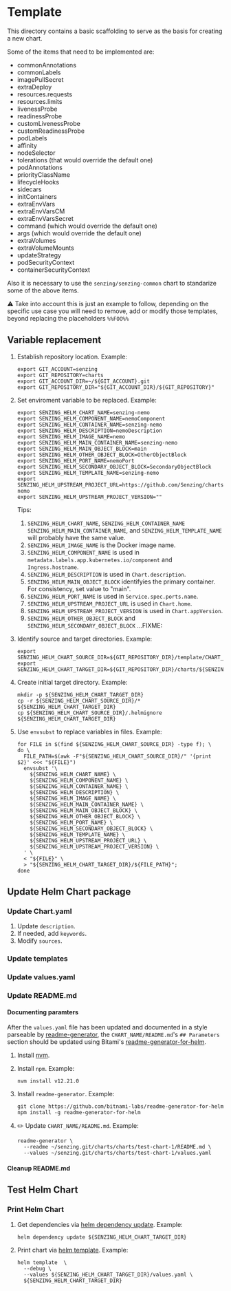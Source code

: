# Template

This directory contains a basic scaffolding to serve as the basis for creating a new chart.

Some of the items that need to be implemented are:

- commonAnnotations
- commonLabels
- imagePullSecret
- extraDeploy
- resources.requests
- resources.limits
- livenessProbe
- readinessProbe
- customLivenessProbe
- customReadinessProbe
- podLabels
- affinity
- nodeSelector
- tolerations (that would override the default one)
- podAnnotations
- priorityClassName
- lifecycleHooks
- sidecars
- initContainers
- extraEnvVars
- extraEnvVarsCM
- extraEnvVarsSecret
- command (which would override the default one)
- args (which would override the default one)
- extraVolumes
- extraVolumeMounts
- updateStrategy
- podSecurityContext
- containerSecurityContext

Also it is necessary to use the `senzing/senzing-common` chart to standarize some of the above items.

:warning: Take into account this is just an example to follow, depending on the specific use case you will need to remove, add or modify those templates, beyond replacing the placeholders `%%FOO%%`

## Variable replacement

1. Establish repository location.
   Example:

    ```console
    export GIT_ACCOUNT=senzing
    export GIT_REPOSITORY=charts
    export GIT_ACCOUNT_DIR=~/${GIT_ACCOUNT}.git
    export GIT_REPOSITORY_DIR="${GIT_ACCOUNT_DIR}/${GIT_REPOSITORY}"
    ```

1. Set enviroment variable to be replaced.
   Example:

    ```console
    export SENZING_HELM_CHART_NAME=senzing-nemo
    export SENZING_HELM_COMPONENT_NAME=nemoComponent
    export SENZING_HELM_CONTAINER_NAME=senzing-nemo
    export SENZING_HELM_DESCRIPTION=nemoDescription
    export SENZING_HELM_IMAGE_NAME=nemo
    export SENZING_HELM_MAIN_CONTAINER_NAME=senzing-nemo
    export SENZING_HELM_MAIN_OBJECT_BLOCK=main
    export SENZING_HELM_OTHER_OBJECT_BLOCK=OtherObjectBlock
    export SENZING_HELM_PORT_NAME=nemoPort
    export SENZING_HELM_SECONDARY_OBJECT_BLOCK=SecondaryObjectBlock
    export SENZING_HELM_TEMPLATE_NAME=senzing-nemo
    export SENZING_HELM_UPSTREAM_PROJECT_URL=https://github.com/Senzing/charts/tree/master/charts/senzing-nemo
    export SENZING_HELM_UPSTREAM_PROJECT_VERSION=""
    ```

   Tips:

    1. `SENZING_HELM_CHART_NAME`,
       `SENZING_HELM_CONTAINER_NAME`
       `SENZING_HELM_MAIN_CONTAINER_NAME`, and
       `SENZING_HELM_TEMPLATE_NAME`
       will probably have the same value.
    1. `SENZING_HELM_IMAGE_NAME`
       is the Docker image name.
    1. `SENZING_HELM_COMPONENT_NAME`
       is used in `metadata.labels.app.kubernetes.io/component`
       and `Ingress.hostname`.
    1. `SENZING_HELM_DESCRIPTION`
       is used in `Chart.description`.
    1. `SENZING_HELM_MAIN_OBJECT_BLOCK`
       identifyies the primary container.
       For consistency, set value to "main".
    1. `SENZING_HELM_PORT_NAME`
       is used in `Service.spec.ports.name`.
    1. `SENZING_HELM_UPSTREAM_PROJECT_URL`
       is used in `Chart.home`.
    1. `SENZING_HELM_UPSTREAM_PROJECT_VERSION`
       is used in `Chart.appVersion`.
    1. `SENZING_HELM_OTHER_OBJECT_BLOCK` and
       `SENZING_HELM_SECONDARY_OBJECT_BLOCK`
       ...FIXME:

1. Identify source and target directories.
   Example:

    ```console
    export SENZING_HELM_CHART_SOURCE_DIR=${GIT_REPOSITORY_DIR}/template/CHART_NAME
    export SENZING_HELM_CHART_TARGET_DIR=${GIT_REPOSITORY_DIR}/charts/${SENZING_HELM_CHART_NAME}
    ```

1. Create initial target directory.
   Example:

    ```console
    mkdir -p ${SENZING_HELM_CHART_TARGET_DIR}
    cp -r ${SENZING_HELM_CHART_SOURCE_DIR}/* ${SENZING_HELM_CHART_TARGET_DIR}
    cp ${SENZING_HELM_CHART_SOURCE_DIR}/.helmignore ${SENZING_HELM_CHART_TARGET_DIR}
    ```

1. Use `envsubst` to replace variables in files.
   Example:

    ```console
    for FILE in $(find ${SENZING_HELM_CHART_SOURCE_DIR} -type f); \
    do \
      FILE_PATH=$(awk -F"${SENZING_HELM_CHART_SOURCE_DIR}/" '{print $2}' <<< "${FILE}")
      envsubst '\
        ${SENZING_HELM_CHART_NAME} \
        ${SENZING_HELM_COMPONENT_NAME} \
        ${SENZING_HELM_CONTAINER_NAME} \
        ${SENZING_HELM_DESCRIPTION} \
        ${SENZING_HELM_IMAGE_NAME} \
        ${SENZING_HELM_MAIN_CONTAINER_NAME} \
        ${SENZING_HELM_MAIN_OBJECT_BLOCK} \
        ${SENZING_HELM_OTHER_OBJECT_BLOCK} \
        ${SENZING_HELM_PORT_NAME} \
        ${SENZING_HELM_SECONDARY_OBJECT_BLOCK} \
        ${SENZING_HELM_TEMPLATE_NAME} \
        ${SENZING_HELM_UPSTREAM_PROJECT_URL} \
        ${SENZING_HELM_UPSTREAM_PROJECT_VERSION} \
      ' \
      < "${FILE}" \
      > "${SENZING_HELM_CHART_TARGET_DIR}/${FILE_PATH}";
    done
    ```

## Update Helm Chart package

### Update Chart.yaml

1. Update `description`.
1. If needed, add `keywords`.
1. Modify `sources`.

### Update templates

### Update values.yaml

### Update README.md

#### Documenting paramters

After the `values.yaml` file has been updated
and documented in a style parseable by
[readme-generator](https://github.com/bitnami-labs/readme-generator-for-helm#metadata),
the `CHART_NAME/README.md`'s  `## Parameters` section should be updated
using Bitami's [readme-generator-for-helm](https://github.com/bitnami-labs/readme-generator-for-helm).

1. Install [nvm](https://github.com/nvm-sh/nvm).
1. Install `npm`.
   Example:

    ```console
    nvm install v12.21.0
    ```

1. Install `readme-generator`.
   Example:

    ```console
    git clone https://github.com/bitnami-labs/readme-generator-for-helm
    npm install -g readme-generator-for-helm
    ```

1. :pencil2: Update `CHART_NAME/README.md`.
   Example:

    ```console
    readme-generator \
      --readme ~/senzing.git/charts/charts/test-chart-1/README.md \
      --values ~/senzing.git/charts/charts/test-chart-1/values.yaml
    ```

#### Cleanup README.md

## Test Helm Chart

### Print Helm Chart

1. Get dependencies via
   [helm dependency update](https://helm.sh/docs/helm/helm_dependency_update/).
   Example:

    ```console
    helm dependency update ${SENZING_HELM_CHART_TARGET_DIR}
    ```

1. Print chart via
   [helm template](https://helm.sh/docs/helm/helm_template/).
   Example:

    ```console
    helm template  \
      --debug \
      --values ${SENZING_HELM_CHART_TARGET_DIR}/values.yaml \
      ${SENZING_HELM_CHART_TARGET_DIR}
    ```